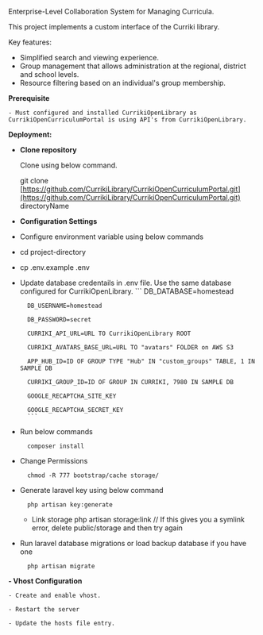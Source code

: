 Enterprise-Level Collaboration System for Managing Curricula.

This project implements a custom interface of the Curriki library.

Key features:

- Simplified search and viewing experience.
- Group management that allows administration at the regional, district and school levels.
- Resource filtering based on an individual's group membership.

**Prerequisite**

    - Must configured and installed CurrikiOpenLibrary as CurrikiOpenCurriculumPortal is using API's from CurrikiOpenLibrary.
**Deployment:**

  

- **Clone repository**

    Clone using below command.

    git clone [https://github.com/CurrikiLibrary/CurrikiOpenCurriculumPortal.git](https://github.com/CurrikiLibrary/CurrikiOpenCurriculumPortal.git) directoryName



- **Configuration Settings**

  

- Configure environment variable using below commands

- cd project-directory

- cp .env.example .env

- Update database credentails in .env file. Use the same database configured for CurrikiOpenLibrary.
        ```
        DB_DATABASE=homestead

        DB_USERNAME=homestead

        DB_PASSWORD=secret

        CURRIKI_API_URL=URL TO CurrikiOpenLibrary ROOT

        CURRIKI_AVATARS_BASE_URL=URL TO "avatars" FOLDER on AWS S3

        APP_HUB_ID=ID OF GROUP TYPE "Hub" IN "custom_groups" TABLE, 1 IN SAMPLE DB

        CURRIKI_GROUP_ID=ID OF GROUP IN CURRIKI, 7980 IN SAMPLE DB

        GOOGLE_RECAPTCHA_SITE_KEY

        GOOGLE_RECAPTCHA_SECRET_KEY
        ```

- Run below commands

        composer install

- Change Permissions

        chmod -R 777 bootstrap/cache storage/

  

- Generate laravel key using below command

		php artisan key:generate

  - Link storage
	php artisan storage:link
	// If this gives you a symlink error, delete public/storage and then try again


- Run laravel database migrations or load backup database if you have one
	
        php artisan migrate


**- Vhost Configuration**

  
    - Create and enable vhost.

    - Restart the server

    - Update the hosts file entry.
	


